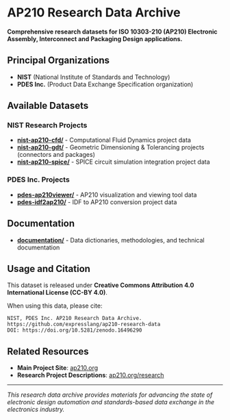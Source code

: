 # AP210 Research Data Archive

**Comprehensive research datasets for ISO 10303-210 (AP210) Electronic Assembly, Interconnect and Packaging Design applications.**

## Principal Organizations
- **NIST** (National Institute of Standards and Technology)
- **PDES Inc.** (Product Data Exchange Specification organization)

## Available Datasets

### NIST Research Projects
- **[nist-ap210-cfd/](datasets/nist-ap210-cfd/)** - Computational Fluid Dynamics project data
- **[nist-ap210-gdt/](datasets/nist-ap210-gdt/)** - Geometric Dimensioning & Tolerancing projects (connectors and packages)
- **[nist-ap210-spice/](datasets/nist-ap210-spice/)** - SPICE circuit simulation integration project data

### PDES Inc. Projects  
- **[pdes-ap210viewer/](datasets/pdes-ap210viewer/)** - AP210 visualization and viewing tool data
- **[pdes-idf2ap210/](datasets/pdes-idf2ap210/)** - IDF to AP210 conversion project data

## Documentation
- **[documentation/](documentation/)** - Data dictionaries, methodologies, and technical documentation

## Usage and Citation

This dataset is released under **Creative Commons Attribution 4.0 International License (CC-BY 4.0)**. 

When using this data, please cite:
```
NIST, PDES Inc. AP210 Research Data Archive. 
https://github.com/expresslang/ap210-research-data
DOI: https://doi.org/10.5281/zenodo.16496290
```

## Related Resources
- **Main Project Site**: [ap210.org](https://ap210.org)
- **Research Project Descriptions**: [ap210.org/research](https://ap210.org/research)

---
*This research data archive provides materials for advancing the state of electronic design automation and standards-based data exchange in the electronics industry.*